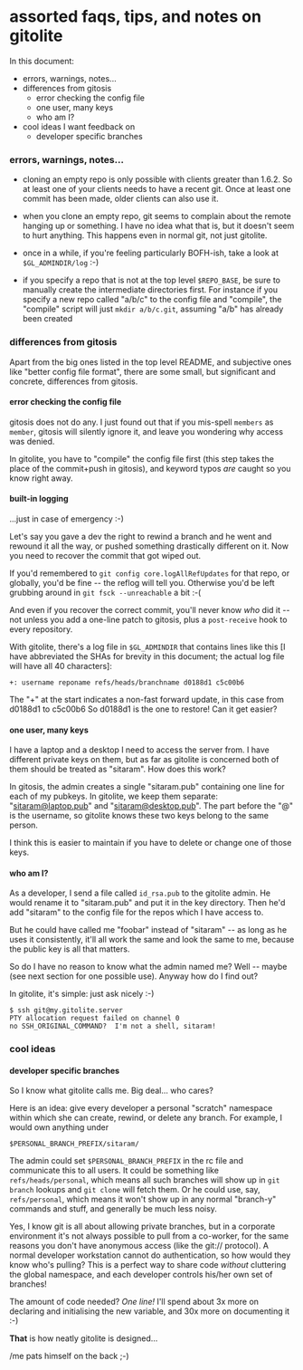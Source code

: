 # assorted faqs, tips, and notes on gitolite

In this document:

  * errors, warnings, notes...
  * differences from gitosis
      * error checking the config file
      * one user, many keys
      * who am I?
  * cool ideas I want feedback on
      * developer specific branches

### errors, warnings, notes...

  * cloning an empty repo is only possible with clients greater than 1.6.2.
    So at least one of your clients needs to have a recent git.  Once at least
    one commit has been made, older clients can also use it.

  * when you clone an empty repo, git seems to complain about the remote
    hanging up or something.  I have no idea what that is, but it doesn't seem
    to hurt anything.  This happens even in normal git, not just gitolite.

  * once in a while, if you're feeling particularly BOFH-ish, take a look at
    `$GL_ADMINDIR/log` :-)

  * if you specify a repo that is not at the top level `$REPO_BASE`, be sure
    to manually create the intermediate directories first.  For instance if
    you specify a new repo called "a/b/c" to the config file and "compile",
    the "compile" script will just `mkdir a/b/c.git`, assuming "a/b" has
    already been created

### differences from gitosis

Apart from the big ones listed in the top level README, and subjective ones
like "better config file format", there are some small, but significant and
concrete, differences from gitosis.

#### error checking the config file

gitosis does not do any.  I just found out that if you mis-spell `members` as
`member`, gitosis will silently ignore it, and leave you wondering why access
was denied.

In gitolite, you have to "compile" the config file first (this step takes the
place of the commit+push in gitosis), and keyword typos *are* caught so you
know right away.

#### built-in logging

...just in case of emergency :-)

Let's say you gave a dev the right to rewind a branch and he went and rewound
it all the way, or pushed something drastically different on it.  Now you need
to recover the commit that got wiped out.

If you'd remembered to `git config core.logAllRefUpdates` for that repo, or
globally, you'd be fine -- the reflog will tell you.  Otherwise you'd be left
grubbing around in `git fsck --unreachable` a bit :-(

And even if you recover the correct commit, you'll never know *who* did it --
not unless you add a one-line patch to gitosis, plus a `post-receive` hook to
every repository.

With gitolite, there's a log file in `$GL_ADMINDIR` that contains lines like
this [I have abbreviated the SHAs for brevity in this document; the actual log
file will have all 40 characters]:

    +: username reponame refs/heads/branchname d0188d1 c5c00b6

The "+" at the start indicates a non-fast forward update, in this case from
d0188d1 to c5c00b6  So d0188d1 is the one to restore!  Can it get easier?

#### one user, many keys

I have a laptop and a desktop I need to access the server from.  I have
different private keys on them, but as far as gitolite is concerned both of
them should be treated as "sitaram".  How does this work?

In gitosis, the admin creates a single "sitaram.pub" containing one line for
each of my pubkeys.  In gitolite, we keep them separate: "sitaram@laptop.pub"
and "sitaram@desktop.pub".  The part before the "@" is the username, so
gitolite knows these two keys belong to the same person.

I think this is easier to maintain if you have to delete or change one of
those keys.

#### who am I?

As a developer, I send a file called `id_rsa.pub` to the gitolite admin.  He
would rename it to "sitaram.pub" and put it in the key directory.  Then he'd
add "sitaram" to the config file for the repos which I have access to.

But he could have called me "foobar" instead of "sitaram" -- as long as he
uses it consistently, it'll all work the same and look the same to me, because
the public key is all that matters.

So do I have no reason to know what the admin named me?  Well -- maybe (see
next section for one possible use).  Anyway how do I find out?

In gitolite, it's simple: just ask nicely :-)

    $ ssh git@my.gitolite.server
    PTY allocation request failed on channel 0
    no SSH_ORIGINAL_COMMAND?  I'm not a shell, sitaram!

### cool ideas

#### developer specific branches

So I know what gitolite calls me.  Big deal... who cares?

Here is an idea: give every developer a personal "scratch" namespace within
which she can create, rewind, or delete any branch.  For example, I would own
anything under

    $PERSONAL_BRANCH_PREFIX/sitaram/

The admin could set `$PERSONAL_BRANCH_PREFIX` in the rc file and communicate
this to all users.  It could be something like `refs/heads/personal`, which
means all such branches will show up in `git branch` lookups and `git clone`
will fetch them.  Or he could use, say, `refs/personal`, which means it won't
show up in any normal "branch-y" commands and stuff, and generally be much
less noisy.

Yes, I know git is all about allowing private branches, but in a corporate
environment it's not always possible to pull from a co-worker, for the same
reasons you don't have anonymous access (like the git:// protocol).  A normal
developer workstation cannot do authentication, so how would they know who's
pulling?  This is a perfect way to share code *without* cluttering the global
namespace, and each developer controls his/her own set of branches!

The amount of code needed?  *One line!*  I'll spend about 3x more on declaring
and initialising the new variable, and 30x more on documenting it :-)

**That** is how neatly gitolite is designed...

/me pats himself on the back ;-)
